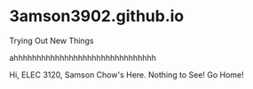 # 3amson3902.github.io
Trying Out New Things

ahhhhhhhhhhhhhhhhhhhhhhhhhhhhhhh

Hi, ELEC 3120, Samson Chow's Here. Nothing to See! Go Home!
